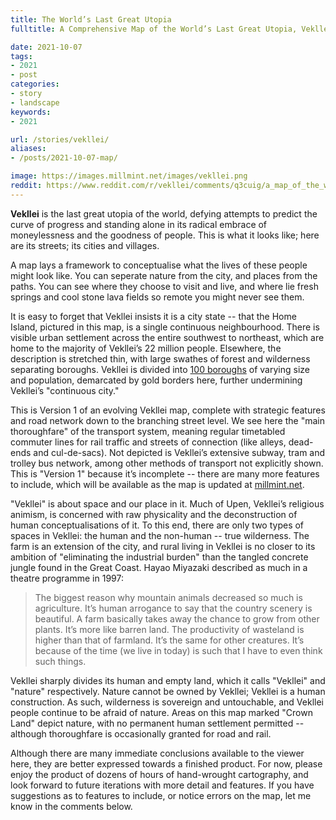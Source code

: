 ```yaml
---
title: The World’s Last Great Utopia
fulltitle: A Comprehensive Map of the World’s Last Great Utopia, Vekllei

date: 2021-10-07
tags:
- 2021
- post
categories:
- story
- landscape
keywords:
- 2021

url: /stories/vekllei/
aliases:
- /posts/2021-10-07-map/

image: https://images.millmint.net/images/vekllei.png
reddit: https://www.reddit.com/r/vekllei/comments/q3cuig/a_map_of_the_worlds_last_great_utopia_vekllei/
---
```


**Vekllei** is the last great utopia of the world, defying attempts to predict the curve of progress and standing alone in its radical embrace of moneylessness and the goodness of people. This is what it looks like; here are its streets; its cities and villages.

A map lays a framework to conceptualise what the lives of these people might look like. You can seperate nature from the city, and places from the paths. You can see where they choose to visit and live, and where lie fresh springs and cool stone lava fields so remote you might never see them.

It is easy to forget that Vekllei insists it is a city state -- that the Home Island, pictured in this map, is a single continuous neighbourhood. There is visible urban settlement across the entire southwest to northeast, which are home to the majority of Vekllei’s 22 million people. Elsewhere, the description is stretched thin, with large swathes of forest and wilderness separating boroughs. Vekllei is divided into [100 boroughs](/utopia/landscape/boroughs/) of varying size and population, demarcated by gold borders here, further undermining Vekllei’s "continuous city."

This is Version 1 of an evolving Vekllei map, complete with strategic features and road network down to the branching street level. We see here the "main thoroughfare" of the transport system, meaning regular timetabled commuter lines for rail traffic and streets of connection (like alleys, dead-ends and cul-de-sacs). Not depicted is Vekllei’s extensive subway, tram and trolley bus network, among other methods of transport not explicitly shown. This is "Version 1" because it’s incomplete -- there are many more features to include, which will be available as the map is updated at [millmint.net](https://millmint.net).

"Vekllei" is about space and our place in it. Much of Upen, Vekllei’s religious animism, is concerned with raw physicality and the deconstruction of human conceptualisations of it. To this end, there are only two types of spaces in Vekllei: the human and the non-human -- true wilderness. The farm is an extension of the city, and rural living in Vekllei is no closer to its ambition of "eliminating the industrial burden" than the tangled concrete jungle found in the Great Coast. Hayao Miyazaki described as much in a theatre programme in 1997:

> The biggest reason why mountain animals decreased so much is agriculture. It’s human arrogance to say that the country scenery is beautiful. A farm basically takes away the chance to grow from other plants. It’s more like barren land. The productivity of wasteland is higher than that of farmland. It’s the same for other creatures. It’s because of the time (we live in today) is such that I have to even think such things.

Vekllei sharply divides its human and empty land, which it calls "Vekllei" and "nature" respectively. Nature cannot be owned by Vekllei; Vekllei is a human construction. As such, wilderness is sovereign and untouchable, and Vekllei people continue to be afraid of nature. Areas on this map marked "Crown Land" depict nature, with no permanent human settlement permitted  -- although thoroughfare is occasionally granted for road and rail.

Although there are many immediate conclusions available to the viewer here, they are better expressed towards a finished product. For now, please enjoy the product of dozens of hours of hand-wrought cartography, and look forward to future iterations with more detail and features. If you have suggestions as to features to include, or notice errors on the map, let me know in the comments below.